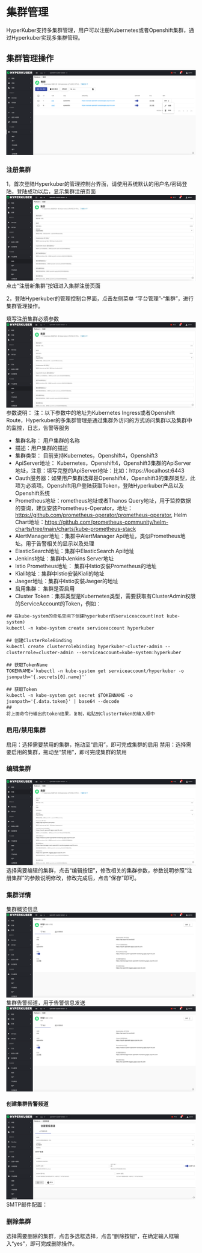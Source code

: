 # 集群管理

HyperKuber支持多集群管理，用户可以注册Kubernetes或者Openshift集群，通过Hyperkuber实现多集群管理。

## 集群管理操作
![Minion](../../../assets/images/platform/cluster-operation.jpg)
### 注册集群
1，首次登陆Hyperkuber的管理控制台界面，请使用系统默认的用户名/密码登陆，登陆成功以后，显示集群注册页面
![Minion](../../../assets/images/platform/cluster-create1.jpg)
点击“注册新集群”按钮进入集群注册页面

2，登陆Hyperkuber的管理控制台界面，点击左侧菜单 “平台管理”-“集群”，进行集群管理操作。

填写注册集群必填参数
![Minion](../../../assets/images/platform/cluster-create1.jpg)
参数说明：
注：以下参数中的地址为Kubernetes Ingress或者Openshift Route，Hyperkuber的多集群管理是通过集群外访问的方式访问集群以及集群中的监控，日志，告警等服务
* 集群名称： 用户集群的名称
* 描述：用户集群的描述
* 集群类型： 目前支持Kubernetes，Openshift4，Openshift3
* ApiServer地址： Kubernetes，Openshift4，Openshift3集群的ApiServer地址，注意：填写完整的ApiServer地址：比如：https://localhost:6443
* Oauth服务器：如果用户集群选择是Openshift4，Openshift3的集群类型，此项为必填项。Openshift用户登陆获取Token，登陆Hyperkuber产品以及Openshift系统
* Prometheus地址：rometheus地址或者Thanos Query地址，用于监控数据的查询，建议安装Prometheus-Operator，地址：https://github.com/prometheus-operator/prometheus-operator, Helm Chart地址：https://github.com/prometheus-community/helm-charts/tree/main/charts/kube-prometheus-stack
* AlertManager地址：集群中AlertManager Api地址，类似Prometheus地址。用于告警相关的显示以及处理
* ElasticSearch地址：集群中ElasticSearch Api地址
* Jenkins地址：集群中Jenkins Server地址
* Istio Prometheus地址： 集群中Istio安装Prometheus的地址
* Kiali地址：集群中Istio安装Kiali的地址
* Jaeger地址：集群中Istio安装Jaeger的地址
* 启用集群： 集群是否启用
* Cluster Token：集群类型是Kubernetes类型，需要获取有ClusterAdmin权限的ServiceAccount的Token，例如：
```
## 在kube-system的命名空间下创建hyperkuber的serviceaccount(not kube-system)
kubectl -n kube-system create serviceaccount hyperkuber

## 创建ClusterRoleBinding 
kubectl create clusterrolebinding hyperkuber-cluster-admin --clusterrole=cluster-admin --serviceaccount=kube-system:hyperkuber

## 获取TokenName
TOKENNAME=`kubectl -n kube-system get serviceaccount/hyperkuber -o jsonpath='{.secrets[0].name}'`

## 获取Token
kubectl -n kube-system get secret $TOKENNAME -o jsonpath='{.data.token}' | base64 --decode
##
将上面命令行输出的token结果，复制，粘贴到ClusterToken的输入框中
```

### 启用/禁用集群

启用：选择需要禁用的集群，拖动至“启用”，即可完成集群的启用
禁用：选择需要启用的集群，拖动至“禁用”，即可完成集群的禁用
### 编辑集群

![Minion](../../../assets/images/platform/cluster-edit.jpg)
选择需要编辑的集群，点击“编辑按钮”，修改相关的集群参数，参数说明参照“注册集群”的参数说明修改，修改完成后，点击“保存”即可。

### 集群详情
集群概览信息
![Minion](../../../assets/images/platform/cluster-info1.jpg)
集群告警频道，用于告警信息发送
![Minion](../../../assets/images/platform/cluster-info1.jpg)
#### 创建集群告警频道
![Minion](../../../assets/images/platform/cluster-alert-create.jpg)
SMTP邮件配置：


### 删除集群

选择需要删除的集群，点击多选框选择，点击“删除按钮”，在确定输入框输入“yes”，即可完成删除操作。
